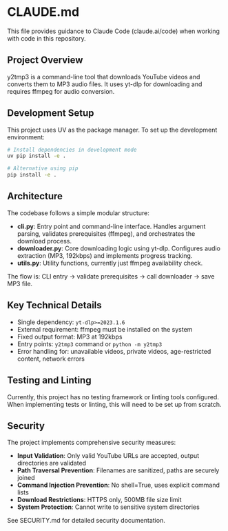 # CLAUDE.md

This file provides guidance to Claude Code (claude.ai/code) when working with code in this repository.

## Project Overview

y2tmp3 is a command-line tool that downloads YouTube videos and converts them to MP3 audio files. It uses yt-dlp for downloading and requires ffmpeg for audio conversion.

## Development Setup

This project uses UV as the package manager. To set up the development environment:

```bash
# Install dependencies in development mode
uv pip install -e .

# Alternative using pip
pip install -e .
```

## Architecture

The codebase follows a simple modular structure:

- **cli.py**: Entry point and command-line interface. Handles argument parsing, validates prerequisites (ffmpeg), and orchestrates the download process.
- **downloader.py**: Core downloading logic using yt-dlp. Configures audio extraction (MP3, 192kbps) and implements progress tracking.
- **utils.py**: Utility functions, currently just ffmpeg availability check.

The flow is: CLI entry → validate prerequisites → call downloader → save MP3 file.

## Key Technical Details

- Single dependency: `yt-dlp>=2023.1.6`
- External requirement: ffmpeg must be installed on the system
- Fixed output format: MP3 at 192kbps
- Entry points: `y2tmp3` command or `python -m y2tmp3`
- Error handling for: unavailable videos, private videos, age-restricted content, network errors

## Testing and Linting

Currently, this project has no testing framework or linting tools configured. When implementing tests or linting, this will need to be set up from scratch.

## Security

The project implements comprehensive security measures:

- **Input Validation**: Only valid YouTube URLs are accepted, output directories are validated
- **Path Traversal Prevention**: Filenames are sanitized, paths are securely joined
- **Command Injection Prevention**: No shell=True, uses explicit command lists
- **Download Restrictions**: HTTPS only, 500MB file size limit
- **System Protection**: Cannot write to sensitive system directories

See SECURITY.md for detailed security documentation.